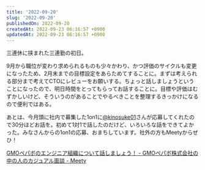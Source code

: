```yaml
---
title: '2022-09-20'
slug: '2022-09-20'
publishedOn: 2022-09-20
createdAt: 2022-09-23 06:16:57 +0900
updatedAt: 2022-09-23 06:16:57 +0900
---
```

三連休に挟まれた三連勤の初日。

9月から職位が変わり求められるものも少々かわり、かつ評価のサイクルも変更になったため、2月末までの目標設定をあらためてすることに。まずは考えられる部分まで考えてCTOにレビューをお願いする。ちょっと話しましょうということになったので、明日時間をとってもらってお話することに。目標や評価はむずかしいけど、そういうのがあることでやるべきことを整理するきっかけになるので便利ではある。

あとは、今月頭に社内で募集した1on1に[@kinosuke01](https://twitter.com/kinosuke01)さんが応募してくれたので30分ほどお話を。初めて1対1で話したのだけど、いろいろな話をできてよかった。みなさんからの1on1の応募、おまちしています。社外の方もMeetyからぜひ！

[GMOペパボのエンジニア組織について話しましょう！ - GMOペパボ株式会社の中の人のカジュアル面談 - Meety](https://meety.net/matches/lKEzQrlXhzlu)

